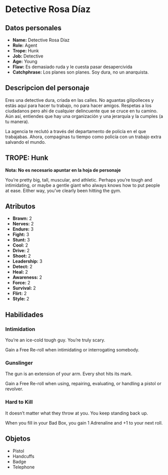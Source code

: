 
# Detective Rosa Díaz

## Datos personales

* **Name:** Detective Rosa Díaz
* **Role:** Agent
* **Trope:** Hunk
* **Job:** Detective
* **Age:** Young
* **Flaw:** Es demasiado ruda y le cuesta pasar desapercivida
* **Catchphrase:** Los planes son planes. Soy dura, no un anarquista.

## Descripcion del personaje

Eres una detective dura, criada en las calles. No aguantas gilipolleces y estás aquí para hacer tu trabajo, no para hacer amigos. Respetas a los ciudadanos pero ahi de cualquier delincuente que se cruce en tu camino. Aún así, entiendes que hay una organización y una jerarquía y la cumples (a tu manera).

La agencia te reclutó a través del departamento de policía en el que trabajabas. Ahora, compaginas tu tiempo como policía con un trabajo extra salvando el mundo.


## TROPE: Hunk

**Nota: No es necesario apuntar en la hoja de personaje**

You’re pretty big, tall, muscular, and athletic. Perhaps you’re tough and intimidating, or maybe a gentle giant who always knows how to put people at ease. Either way, you’ve clearly been hitting the gym.

## Atributos

* **Brawn:** 2
* **Nerves:** 2
* **Endure:** 3
* **Fight:** 3
* **Stunt:** 3
* **Cool:** 2
* **Drive:** 2
* **Shoot:** 2
* **Leadership:** 3
* **Detect:** 2
* **Heal:** 2
* **Awareness:** 2
* **Force:** 2
* **Survival:** 2
* **Flirt:** 2
* **Style:** 2


## Habilidades

### Intimidation

You’re an ice-cold tough guy. You’re truly scary. 

Gain a Free Re-roll when intimidating or interrogating somebody.


### Gunslinger

The gun is an extension of your arm. Every shot hits its mark.

Gain a Free Re-roll when using, repairing, evaluating, or handling a pistol or revolver.


### Hard to Kill

It doesn’t matter what they throw at you. You keep standing back up.

When you fill in your Bad Box, you gain 1 Adrenaline and +1 to your next roll.




## Objetos

* Pistol
* Handcuffs
* Badge
* Telephone

